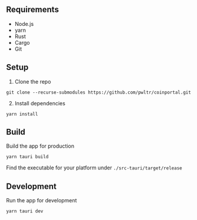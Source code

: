 ## Requirements

- Node.js
- yarn
- Rust
- Cargo
- Git

## Setup

1. Clone the repo

```
git clone --recurse-submodules https://github.com/pwltr/coinportal.git
```

2. Install dependencies

```
yarn install
```

## Build

Build the app for production

```
yarn tauri build
```

Find the executable for your platform under `./src-tauri/target/release`

## Development

Run the app for development

```
yarn tauri dev
```